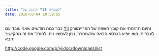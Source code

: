 ```yaml
---
title: "תרגום של YII לעברית"
date: 2010-03-04 10:59:55
---
```


כבר כמה חודשים שאני עובד עם <a href="http://www.yiiframework.com" target="_blank">YII</a> והיום תרגמתי את קובץ השפה של הפריימוורק לעברית. הוא יופיע בגרסא הבאה שתשוחרר, נכון לעכשיו ניתן להוריד את זה מהקישור הבא:

<!--more-->

<a href="http://code.google.com/p/yiidoc/downloads/list" target="_blank">http://code.google.com/p/yiidoc/downloads/list</a>
